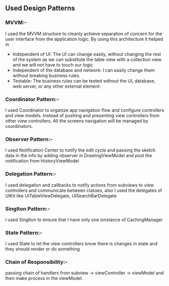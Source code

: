## Used Design Patterns

### **MVVM**:-

I used the MVVM structure to cleanly achieve separation of concern for the user interface from the application logic. By using this architecture it helped in
- Independent of UI: The UI can change easily, without changing the rest of the system as we can substitute the table view with a collection view and we will not have to touch our logic
- Independent of the database and network: I can easily change them without breaking business rules.
- Testable: The business rules can be tested without the UI, database, web server, or any other external element.

### **Coordinator Pattern**:-

I used Coordinator to organize app navigation flow and configure controllers and view models. Instead of pushing and presenting view controllers from other view controllers. All the screens navigation will be managed by coordinators.

### **Observer Pattern**:-

I used Notification Center to notify the edit cycle and passing the sketch data in the info by adding observer in DrawingViewModel and post the notification from HistoryViewModel

### **Delegation Pattern**:-
I used delegation and callbacks to notify actions from subviews to view controllers and communicate between classes, also I used the delegates of UIKit like UITableViewDelegate, UISearchBarDelegate


### **Singlton Pattern**:-

I used Singlton to ensure that I have only one isnstance of CachingManager 


### **State Pattern**:-

I used State to let the view controllers know there is changes in state and they should render or do something


### **Chain of Responsibility**:-

passing chain of handlers from subview -> viewController -> viewModel and then make process in the viewModel.



